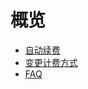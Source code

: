 # 概览


* [自动续费](/renew/autorenew)
* [变更计费方式](/renew/change)
* [FAQ](/renew/renewfaq)










    
   
   
    
        
